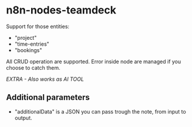 # n8n-nodes-teamdeck

Support for those entities:
- "project"
- "time-entries"
- "bookings"

All CRUD operation are supported.
Error inside node are managed if you choose to catch them.

*EXTRA - Also works as AI TOOL*

## Additional parameters
- "additionalData" is a JSON you can pass trough the note, from input to output.